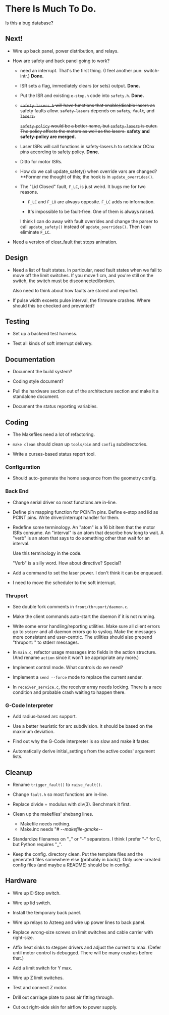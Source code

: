 # There Is Much To Do.

Is this a bug database?


## Next!

* Wire up back panel, power distribution, and relays.

* How are safety and back panel going to work?

   - need an interrupt.  That's the first thing.  (I feel another
     pun: switch-intr.)  **Done.**

   - ISR sets a flag, immediately clears (or sets) output.
     **Done.**

   - Put the ISR and existing `e-stop.h` code into `safety.h`.
     **Done.**

   - <s>`safety-lasers.h` will have functions that enable/disable
     lasers as safety faults allow.  `safety-lasers` depends on
     `safety`, `fault`, and `lasers`.</s>
    
     <s>`safety-policy` would be a better name, but `safety-lasers` is
     cuter.  The policy affects the motors as well as the lasers.</s>
     **safety and safety-policy are merged.**

   - Laser ISRs will call functions in safety-lasers.h to set/clear
     OCnx pins according to safety policy.  **Done.**

   - Ditto for motor ISRs.

   - How do we call update_safety() when override vars are changed?
     **Former me thought of this; the hook is in `update_overrides()`.

   - The "Lid Closed" fault, `F_LC`, is just weird.  It bugs me for
     two reasons.

       + `F_LC` and `F_LO` are always opposite.  `F_LC` adds no
         information.

       + It's impossible to be fault-free.  One of them is always raised.

     I think I can do away with fault overrides and change the parser
     to call `update_safety()` instead of `update_overrides()`.  Then
     I can eliminate `F_LC`.

* Need a version of clear_fault that stops animation.


## Design

* Need a list of fault  states.  In particular, need fault states when
  we  fail to move  off the  limit switches.   If you  move 1  cm, and
  you're still on the switch, the switch must be disconnected/broken.

  Also need to think about how faults are stored and reported.

* If pulse width exceets pulse interval, the firmware crashes.  Where
  should this be checked and prevented?


## Testing

+ Set up a backend test harness.

* Test all kinds of soft interrupt delivery.


## Documentation

* Document the build system?

* Coding style document?

* Pull the hardware section out of the architecture section and make
  it a standalone document.

* Document the status reporting variables.


## Coding

* The Makefiles need a lot of refactoring.

* `make clean` should clean up `tools/bin` and `config` subdirectories.

* Write a curses-based status report tool.


### Configuration

* Should auto-generate the home sequence from the geometry config.


### Back End

* Change serial driver so most functions are in-line.

* Define pin mapping function for PCINTn pins.  Define e-stop and lid
  as PCINT pins.  Write driver/interrupt handler for them.

* Redefine some terminology.  An "atom" is a 16 bit item that the motor
  ISRs consume.  An "interval" is an atom that describe how long to
  wait.  A "verb" is an atom that says to do something other than wait
  for an interval.
  
  Use this terminology in the code.

  "Verb" is a silly word.  How about directive?  Special?   

* Add a command to set the laser power.  I don't think it can be enqueued.

* I need to move the scheduler to the soft interrupt.


### Thruport

* See double fork comments in `front/thruport/daemon.c`.

* Make the client commands auto-start the daemon if it is not running.

* Write some error handling/reporting utilities.  Make sure all client
  errors go to `stderr` and all daemon errors go to syslog.  Make the
  messages more consistent and user-centric.  The utilities should also
  prepend "thruport: " to stderr messages.

* In `main.c`, refactor usage messages into fields in the action
  structure.  (And rename `action` since it won't be appropriate any
  more.)

* Implement control mode.  What controls do we need?

* Implement a `send --force` mode to replace the current sender.

* In `receiver_service.c`, the receiver array needs locking.  There is
  a race condition and probable crash waiting to happen there.


### G-Code Interpreter

* Add radius-based arc support.

* Use a better heuristic for arc subdivision.  It should be based on
  the maximum deviation.

* Find out why the G-Code interpreter is so slow and make it faster.

* Automatically derive initial_settings from the active codes'
  argument lists.


## Cleanup

* Rename `trigger_fault()` to `raise_fault()`.

* Change `fault.h` so most functions are in-line.

* Replace divide + modulus with div(3).  Benchmark it first.

* Clean up the makefiles' shebang lines.
  - Makefile needs nothing.
  - Make.inc needs "# -*-makefile-gmake-*-

* Standardize filenames on "\_" or "-" separators.  I think I prefer
  "-" for C, but Python requires "\_".

* Keep the config. directory clean.  Put the template files and the
  generated files somewhere else (probably in back/).  Only
  user-created config files (and maybe a README) should be in config/.


## Hardware

* Wire up E-Stop switch.

* Wire up lid switch.

* Install the temporary back panel.

* Wire up relays to Azteeg and wire up power lines to back panel.

* Replace wrong-size screws on limit switches and cable carrier with
  right-size.

* Affix heat sinks to stepper drivers and adjust the current to max.
  (Defer until motor control is debugged.  There will be many crashes
  before that.)

* Add a limit switch for Y max.

* Wire up Z limit switches.

* Test and connect Z motor.

* Drill out carriage plate to pass air fitting through.

* Cut out right-side skin for airflow to power supply.

